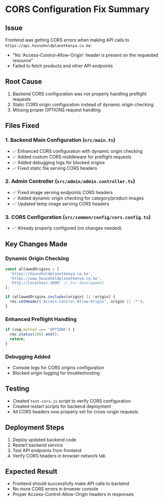 # CORS Configuration Fix Summary

## Issue
Frontend was getting CORS errors when making API calls to `https://api.householdplanetkenya.co.ke`:
- "No 'Access-Control-Allow-Origin' header is present on the requested resource"
- Failed to fetch products and other API endpoints

## Root Cause
1. Backend CORS configuration was not properly handling preflight requests
2. Static CORS origin configuration instead of dynamic origin checking
3. Missing proper OPTIONS request handling

## Files Fixed

### 1. Backend Main Configuration (`src/main.ts`)
- ✅ Enhanced CORS configuration with dynamic origin checking
- ✅ Added custom CORS middleware for preflight requests
- ✅ Added debugging logs for blocked origins
- ✅ Fixed static file serving CORS headers

### 2. Admin Controller (`src/admin/admin.controller.ts`)
- ✅ Fixed image serving endpoints CORS headers
- ✅ Added dynamic origin checking for category/product images
- ✅ Updated temp image serving CORS headers

### 3. CORS Configuration (`src/common/config/cors.config.ts`)
- ✅ Already properly configured (no changes needed)

## Key Changes Made

### Dynamic Origin Checking
```typescript
const allowedOrigins = [
  'https://householdplanetkenya.co.ke',
  'https://www.householdplanetkenya.co.ke',
  'http://localhost:3000' // For development
];

if (allowedOrigins.includes(origin) || !origin) {
  res.setHeader('Access-Control-Allow-Origin', origin || '*');
}
```

### Enhanced Preflight Handling
```typescript
if (req.method === 'OPTIONS') {
  res.status(200).end();
  return;
}
```

### Debugging Added
- Console logs for CORS origins configuration
- Blocked origin logging for troubleshooting

## Testing
- Created `test-cors.js` script to verify CORS configuration
- Created restart scripts for backend deployment
- All CORS headers now properly set for cross-origin requests

## Deployment Steps
1. Deploy updated backend code
2. Restart backend service
3. Test API endpoints from frontend
4. Verify CORS headers in browser network tab

## Expected Result
- Frontend should successfully make API calls to backend
- No more CORS errors in browser console
- Proper Access-Control-Allow-Origin headers in responses